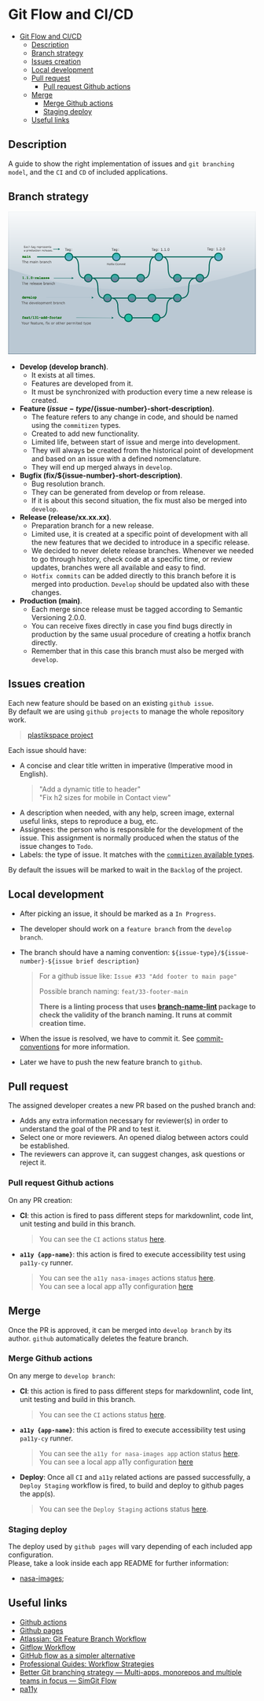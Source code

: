 
# Git Flow and CI/CD

- [Git Flow and CI/CD](#git-flow-and-cicd)
  - [Description](#description)
  - [Branch strategy](#branch-strategy)
  - [Issues creation](#issues-creation)
  - [Local development](#local-development)
  - [Pull request](#pull-request)
    - [Pull request Github actions](#pull-request-github-actions)
  - [Merge](#merge)
    - [Merge Github actions](#merge-github-actions)
    - [Staging deploy](#staging-deploy)
  - [Useful links](#useful-links)

## Description

A guide to show the right implementation of issues and `git branching model`, and the `CI` and `CD` of included applications.

## Branch strategy

![git flow](img/git-flow.png)

- **Develop (develop branch)**.
  - It exists at all times.
  - Features are developed from it.
  - It must be synchronized with production every time a new release is created.
- **Feature (${issue-type}/${issue-number}-short-description)**.
  - The feature refers to any change in code, and should be named using the `commitizen` types.
  - Created to add new functionality.
  - Limited life, between start of issue and merge into development.
  - They will always be created from the historical point of development and based on an issue with a defined nomenclature.
  - They will end up merged always in `develop`.
- **Bugfix (fix/${issue-number}-short-description)**.
  - Bug resolution branch.
  - They can be generated from develop or from release.
  - If it is about this second situation, the fix must also be merged into `develop`.
- **Release (release/xx.xx.xx)**.
  - Preparation branch for a new release.
  - Limited use, it is created at a specific point of development with all the new features that we decided to introduce in a specific release.
  - We decided to never delete release branches. Whenever we needed to go through history, check code at a specific time, or review updates, branches were all available and easy to find.
  - `Hotfix commits` can be added directly to this branch before it is merged into production. `Develop` should be updated also with these changes.
- **Production (main)**.
  - Each merge since release must be tagged according to Semantic Versioning 2.0.0.
  - You can receive fixes directly in case you find bugs directly in production by the same usual procedure of creating a hotfix branch directly.
  - Remember that in this case this branch must also be merged with `develop`.

## Issues creation

Each new feature should be based on an existing `github issue`.  
By default we are using `github projects` to manage the whole repository work.

>[plastikspace project](https://github.com/users/plastikaweb/projects/2)

Each issue should have:

- A concise and clear title written in imperative (Imperative mood in English).
  > "Add a dynamic title to header"  
  > "Fix h2 sizes for mobile in Contact view"
- A description when needed, with any help, screen image, external useful links, steps to reproduce a bug, etc.
- Assignees: the person who is responsible for the development of the issue. This assignment is normally produced when the status of the issue changes to `Todo`.
- Labels: the type of issue. It matches with the [`commitizen` available types](commit-conventions.md#1-type).

By default the issues will be marked to wait in the `Backlog` of the project.

## Local development

- After picking an issue, it should be marked as a `In Progress`.
- The developer should work on a `feature branch` from the `develop branch`.
- The branch should have a naming convention: ```${issue-type}/${issue-number}-${issue brief description}```
  > For a github issue like: `Issue #33 "Add footer to main page"`
  >
  > Possible branch naming: `feat/33-footer-main`
  >
  > **There is a linting process that uses [branch-name-lint](https://github.com/barzik/branch-name-lint) package to check the validity of the branch naming. It runs at commit creation time.**

- When the issue is resolved, we have to commit it. See [commit-conventions](commit-conventions.md) for more information.
- Later we have to push the new feature branch to `github`.

## Pull request

The assigned developer creates a new PR based on the pushed branch and:

- Adds any extra information necessary for reviewer(s) in order to understand the goal of the PR and to test it.
- Select one or more reviewers. An opened dialog between actors could be established.
- The reviewers can approve it, can suggest changes, ask questions or reject it.

### Pull request Github actions

On any PR creation:

- **CI**:  this action is fired to pass different steps for markdownlint, code lint, unit testing and build in this branch.
  > You can see the `CI` actions status [here](https://github.com/plastikaweb/plastikspace/actions/workflows/ci.yml).

- **`a11y {app-name}`**: this action is fired to execute accessibility test using `pa11y-cy` runner.
  > You can see the `a11y nasa-images` actions status [here](https://github.com/plastikaweb/plastikspace/actions/workflows/pa11y.yml).  
  > You can see a local app a11y configuration [here](./accessibility.md#pa11y-ci-accessibility-test-runner)

## Merge

Once the PR is approved, it can be merged into `develop branch` by its author.  `github` automatically deletes the feature branch.

### Merge Github actions

On any merge to `develop branch`:

- **CI**:  this action is fired to pass different steps for markdownlint, code lint, unit testing and build in this branch.
  > You can see the `CI` actions status [here](https://github.com/plastikaweb/plastikspace/actions/workflows/ci.yml).

- **`a11y {app-name}`**: this action is fired to execute accessibility test using `pa11y-cy` runner.
  > You can see the `a11y for nasa-images app` action status [here](https://github.com/plastikaweb/plastikspace/actions/workflows/pa11y.yml).  
  > You can see a local app a11y configuration [here](./accessibility.md#pa11y-ci-accessibility-test-runner)

- **Deploy**: Once all `CI` and `a11y` related actions are passed successfully, a `Deploy Staging` workflow is fired, to build and deploy to github pages the app(s).

  > You can see the `Deploy Staging` actions status [here](https://github.com/plastikaweb/plastikspace/actions/workflows/cd-dev.yml).

### Staging deploy

The deploy used by `github pages` will vary depending of each included app configuration.  
Please, take a look inside each app README for further information:

- [nasa-images](../apps/nasa-images/README.md);

## Useful links

- [Github actions](https://docs.github.com/en/actions)
- [Github pages](https://docs.github.com/en/pages)
- [Atlassian: Git Feature Branch Workflow](https://www.atlassian.com/git/tutorials/comparing-workflows/feature-branch-workflow)
- [Gitflow Workflow](https://www.atlassian.com/git/tutorials/comparing-workflows/gitflow-workflow)
- [GitHub flow as a simpler alternative](https://gitlab.com/help/workflow/gitlab_flow.md)
- [Professional Guides: Workflow Strategies](https://www.youtube.com/watch?v=aJnFGMclhU8&list=PL7xAwalD2Tvz09hEyAY572DM-8yhkSZuf&index=14&t=0s)
- [Better Git branching strategy — Multi-apps, monorepos and multiple teams in focus — SimGit Flow](https://levelup.gitconnected.com/better-git-branching-strategy-multi-apps-monorepos-and-multiple-teams-in-focus-cd17b56962f2)
- [pa11y](https://github.com/pa11y/pa11y-ci)

